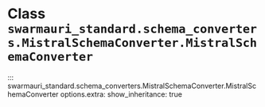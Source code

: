 # Class `swarmauri_standard.schema_converters.MistralSchemaConverter.MistralSchemaConverter`

::: swarmauri_standard.schema_converters.MistralSchemaConverter.MistralSchemaConverter
    options.extra:
      show_inheritance: true

